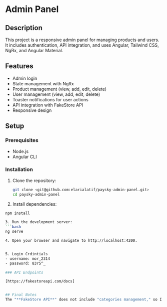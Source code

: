 # Admin Panel

## Description
This project is a responsive admin panel for managing products and users. It includes authentication, API integration, and uses Angular, Tailwind CSS, NgRx, and Angular Material.

## Features
- Admin login
- State management with NgRx
- Product management (view, add, edit, delete)
- User management (view, add, edit, delete)
- Toaster notifications for user actions
- API integration with FakeStore API
- Responsive design

## Setup

### Prerequisites
- Node.js
- Angular CLI

### Installation
1. Clone the repository:
   ```bash
   git clone <git@github.com:elarialatif/paysky-admin-panel.git>
   cd paysky-admin-panel

2. Install dependencies:
  ```bash
  npm install

3. Run the development server:
  ```bash
  ng serve

4. Open your browser and navigate to http://localhost:4200.


5. Login Crdintials 
 - username: mor_2314
 - password: 83r5^_

### API Endpoints

[https://fakestoreapi.com/docs]


## Final Notes
The "**FakeStore API**" does not include "categories management," so I used "users management" instead.


